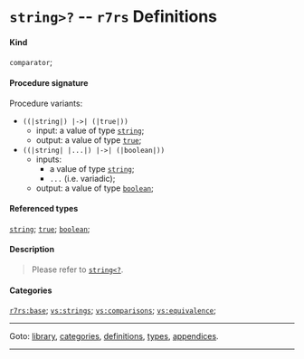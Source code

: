 

<a id='definition__r7rs__string_3e_3f'></a>

# `string>?` -- `r7rs` Definitions


#### Kind

`comparator`;


#### Procedure signature

Procedure variants:
 * `((|string|) |->| (|true|))`
   * input: a value of type [`string`](../../r7rs/types/string.md#type__r7rs__string);
   * output: a value of type [`true`](../../r7rs/types/true.md#type__r7rs__true);
 * `((|string| |...|) |->| (|boolean|))`
   * inputs:
     * a value of type [`string`](../../r7rs/types/string.md#type__r7rs__string);
     * `...` (i.e. variadic);
   * output: a value of type [`boolean`](../../r7rs/types/boolean.md#type__r7rs__boolean);


#### Referenced types

[`string`](../../r7rs/types/string.md#type__r7rs__string);
[`true`](../../r7rs/types/true.md#type__r7rs__true);
[`boolean`](../../r7rs/types/boolean.md#type__r7rs__boolean);


#### Description

> Please refer to [`string<?`](../../r7rs/definitions/string_3c_3f.md#definition__r7rs__string_3c_3f).


#### Categories

[`r7rs:base`](../../r7rs/categories/r7rs_3a_base.md#category__r7rs__r7rs_3a_base);
[`vs:strings`](../../r7rs/categories/vs_3a_strings.md#category__r7rs__vs_3a_strings);
[`vs:comparisons`](../../r7rs/categories/vs_3a_comparisons.md#category__r7rs__vs_3a_comparisons);
[`vs:equivalence`](../../r7rs/categories/vs_3a_equivalence.md#category__r7rs__vs_3a_equivalence);

----

Goto: [library](../../r7rs/_index.md#library__r7rs), [categories](../../r7rs/categories/_index.md#toc__r7rs__categories), [definitions](../../r7rs/definitions/_index.md#toc__r7rs__definitions), [types](../../r7rs/types/_index.md#toc__r7rs__types), [appendices](../../r7rs/appendices/_index.md#toc__r7rs__appendices).

----


